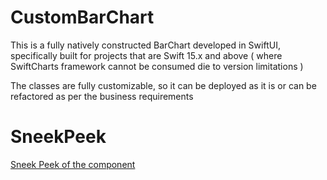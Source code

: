 # CustomBarChart
 
This is a fully natively constructed BarChart developed in SwiftUI, specifically built for projects that are Swift 15.x and above ( where SwiftCharts framework cannot be consumed die to version limitations )

The classes are fully customizable, so it can be deployed as it is or can be refactored as per the business requirements


# SneekPeek
[Sneek Peek of the component](https://github.com/DebaChakIBM/CustomBarChart/blob/main/CustomBarChart/Gifs/Video_GIFs.gif)
